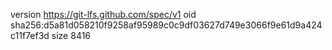 version https://git-lfs.github.com/spec/v1
oid sha256:d5a81d058210f9258af95989c0c9df03627d749e3066f9e61d9a424c11f7ef3d
size 8416
